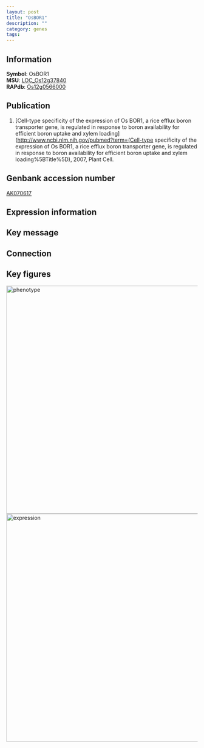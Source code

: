 ```yaml
---
layout: post
title: "OsBOR1"
description: ""
category: genes
tags: 
---
```


## Information
__Symbol__: OsBOR1  
__MSU__: [LOC_Os12g37840](http://rice.plantbiology.msu.edu/cgi-bin/ORF_infopage.cgi?orf=LOC_Os12g37840)  
__RAPdb__: [Os12g0566000](http://rapdb.dna.affrc.go.jp/viewer/gbrowse_details/irgsp1?name=Os12g0566000)  

## Publication
1. [Cell-type specificity of the expression of Os BOR1, a rice efflux boron transporter gene, is regulated in response to boron availability for efficient boron uptake and xylem loading](http://www.ncbi.nlm.nih.gov/pubmed?term=(Cell-type specificity of the expression of Os BOR1, a rice efflux boron transporter gene, is regulated in response to boron availability for efficient boron uptake and xylem loading%5BTitle%5D), 2007, Plant Cell.

## Genbank accession number
[AK070617](http://www.ncbi.nlm.nih.gov/nuccore/AK070617)

## Expression information

## Key message

## Connection

## Key figures
<img src="http://ricencode.github.io/images/OsBOR1.pheno.png" alt="phenotype"  style="width: 600px;"/>

<img src="http://ricencode.github.io/images/OsBOR1.exp.png" alt="expression"  style="width: 600px;"/>


